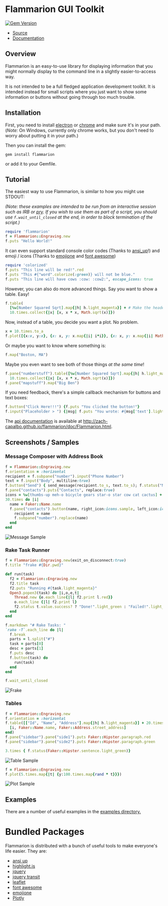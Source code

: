 # Flammarion GUI Toolkit

[![Gem Version](https://badge.fury.io/rb/flammarion.svg)](https://badge.fury.io/rb/flammarion)

* [Source](https://github.com/zach-capalbo/flammarion)
* [Documentation](http://zach-capalbo.github.io/flammarion/doc/Flammarion.html)

## Overview

Flammarion is an easy-to-use library for displaying information that you might
normally display to the command line in a slightly easier-to-access way.

It is not intended to be a full fledged application development toolkit. It is
intended instead for small scripts where you just want to show some information
or buttons without going through too much trouble.

## Installation

First, you need to install [electron](http://electron.atom.io/) or [chrome](http://www.google.com/chrome)
and make sure it's in your path. (*Note:* On Windows, currently only chrome
works, but you don't need to worry about putting it in your path.)

Then you can install the gem:

```
gem install flammarion
```

or add it to your Gemfile.

## Tutorial

The easiest way to use Flammarion, is similar to how you might use STDOUT:

_(Note: these examples are intended to be run from an interactive session such as IRB or [pry](http://pryrepl.org/). If you wish to use them as part of a script, you should use `f.wait_until_closed` at the end, in order to block termination of the script.)_

```ruby
require 'flammarion'
f = Flammarion::Engraving.new
f.puts "Hello World!"
```

It can even support standard console color codes (Thanks to [ansi_up](http://github.com/drudru/ansi_up)!) and emoji / icons (Thanks to [emojione](http://emojione.com/) and [font awesome](https://fortawesome.github.io/Font-Awesome/))

```ruby
require 'colorized'
f.puts "This line will be red!".red
f.puts "This #{"word".colorize(:green)} will not be blue."
f.puts "This line will have cows :cow: :cow2:", escape_icons: true
```

However, you can also do more advanced things. Say you want to show a table. Easy!

```ruby
f.table(
  [%w[Number Squared Sqrt].map{|h| h.light_magenta}] + # Make the header a different color
  10.times.collect{|x| [x, x * x, Math.sqrt(x)]})
```

Now, instead of a table, you decide you want a plot. No problem.

```ruby
x = 10.times.to_a
f.plot([{x:x, y:x}, {x: x, y: x.map{|i| i*i}}, {x: x, y: x.map{|i| Math.sqrt(i)}}])
```

Or maybe you want to know where something is:

```ruby
f.map("Boston, MA")
```

Maybe you even want to see both of those things *at the same time*!

```ruby
f.pane("numberstuff").table([%w[Number Squared Sqrt].map{|h| h.light_magenta}] +
  10.times.collect{|x| [x, x * x, Math.sqrt(x)]})
f.pane("mapstuff").map("Big Ben")
```

If you need feedback, there's a simple callback mechanism for buttons and text
boxes:

```ruby
f.button("Click Here!!!") {f.puts "You clicked the button!"}
f.input("Placeholder > ") {|msg| f.puts "You wrote: #{msg['text'].light_magenta}"}
```

The [api documentation](http://zach-capalbo.github.io/flammarion/doc/Flammarion.html)
is available at <http://zach-capalbo.github.io/flammarion/doc/Flammarion.html>.

## Screenshots / Samples

### Message Composer with Address Book

```ruby
f = Flammarion::Engraving.new
f.orientation = :horizontal
recipient = f.subpane("number").input("Phone Number")
text = f.input("Body", multiline:true)
f.button("Send") { send_message(recipient.to_s, text.to_s); f.status("Message Sent!")}
f.pane("contacts").puts("Contacts", replace:true)
icons = %w[thumbs-up meh-o bicycle gears star-o star cow cat cactus] + [nil] * 5
30.times do |i|
  name = Faker::Name.name
  f.pane("contacts").button(name, right_icon:icons.sample, left_icon:icons.sample) do
    recipient = name
    f.subpane("number").replace(name)
  end
end
```

![Message Sample](http://zach-capalbo.github.io/flammarion/img/messagesample.png)

### Rake Task Runner

```ruby
f = Flammarion::Engraving.new(exit_on_disconnect:true)
f.title "frake #{Dir.pwd}"

def run(task)
  f2 = Flammarion::Engraving.new
  f2.title task
  f2.puts "Running #{task.light_magenta}"
  Open3.popen3(task) do |i,o,e,t|
    Thread.new {e.each_line{|l| f2.print l.red}}
    o.each_line {|l| f2.print l}
    f2.status t.value.success? ? "Done!".light_green : "Failed!".light_red
  end
end

f.markdown "# Rake Tasks: "
`rake -T`.each_line do |l|
  f.break
  parts = l.split("#")
  task = parts[0]
  desc = parts[1]
  f.puts desc
  f.button(task) do
    run(task)
  end
end

f.wait_until_closed
```

![Frake](http://zach-capalbo.github.io/flammarion/img/frake.png)

### Tables

```ruby
f = Flammarion::Engraving.new
f.orientation = :horizontal
f.table([["Id", "Name", "Address"].map{|h| h.light_magenta}] + 20.times.map do |i|
  [i, Faker::Name.name, Faker::Address.street_address]
end)
f.pane("sidebar").pane("side1").puts Faker::Hipster.paragraph.red
f.pane("sidebar").pane("side2").puts Faker::Hipster.paragraph.green

3.times { f.status(Faker::Hipster.sentence.light_green)}
```

![Table Sample](http://zach-capalbo.github.io/flammarion/img/table.png)

```ruby
f = Flammarion::Engraving.new
f.plot(5.times.map{|t| {y:100.times.map{rand * t}}})
```

![Plot Sample](http://zach-capalbo.github.io/flammarion/img/plot.png)

## Examples

There are a number of useful examples in the [examples directory.](https://github.com/zach-capalbo/flammarion/tree/master/examples)

# Bundled Packages

Flammarion is distributed with a bunch of useful tools to make everyone's life easier.
They are:

 * [ansi up](https://github.com/drudru/ansi_up)
 * [highlight.js](https://highlightjs.org/)
 * [jquery](https://jquery.com/)
 * [jquery transit](http://ricostacruz.com/jquery.transit/)
 * [leaflet](http://leafletjs.com/)
 * [font awesome](https://fortawesome.github.io/Font-Awesome/)
 * [emojione](http://emojione.com/)
 * [Plotly](htps://plot.ly/)
